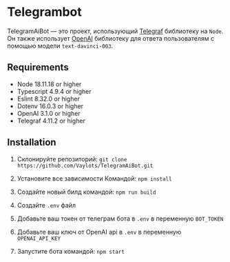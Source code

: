 # Telegrambot

TelegramAiBot — это проект, использующий [Telegraf](https://telegraf.js.org/) библиотеку на `Node`. Он также использует [OpenAI](https://openai.com/) библиотеку для ответа пользователям с помощью модели `text-davinci-003`.

## Requirements

- Node 18.11.18 or higher
- Typescript 4.9.4 or higher
- Eslint 8.32.0 or higher
- Dotenv 16.0.3 or higher
- OpenAI 3.1.0 or higher
- Telegraf 4.11.2 or higher

## Installation

1.  Склонируйте репозиторий: `git clone https://github.com/Vaylots/TelegramAiBot.git`

2.  Установите все зависимости Командой: `npm install`

3.  Создайте новый билд командой: `npm run build`

4.  Создайте `.env` файл

5.  Добавьте ваш токен от телеграм бота в `.env` в переменную `BOT_TOKEN`

6.  Добавьте ваш ключ от OpenAI api в `.env` в переменную `OPENAI_API_KEY`

7.  Запустите бота командой: `npm start`
